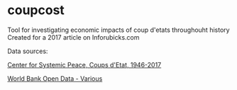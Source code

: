 # coupcost
Tool for investigating economic impacts of coup d'etats throughouht history
Created for a 2017 article on Inforubicks.com

Data sources:

[Center for Systemic Peace, Coups d'Etat, 1946-2017](http://www.systemicpeace.org/inscrdata.html)

[World Bank Open Data - Various](https://data.worldbank.org/)
